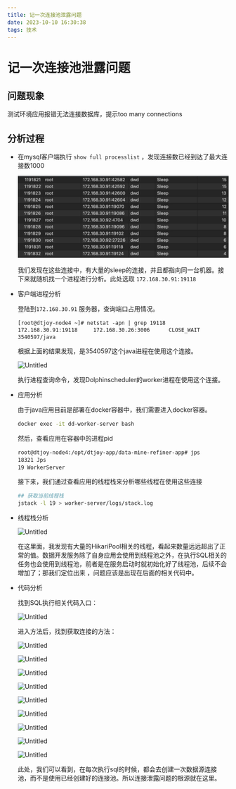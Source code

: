 ```yaml
---
title: 记一次连接池泄露问题
date: 2023-10-10 16:30:38
tags: 技术
---
```


# 记一次连接池泄露问题
## 问题现象

测试环境应用报错无法连接数据库，提示too many connections

## 分析过程

- 在mysql客户端执行 `show full processlist` ，发现连接数已经到达了最大连接数1000
    
    ![连接信息](/source/images/Untitled.webp)
    
    我们发现在这些连接中，有大量的sleep的连接，并且都指向同一台机器。接下来就随机找一个进程进行分析。此处选取 `172.168.30.91:19118`
    
- 客户端进程分析
    
    登陆到`172.168.30.91` 服务器，查询端口占用情况。
    
    ```
    [root@dtjoy-node4 ~]# netstat -apn | grep 19118
    172.168.30.91:19118     172.168.30.26:3006      CLOSE_WAIT  3540597/java        
    ```
    
    根据上面的结果发现，是3540597这个java进程在使用这个连接。
    
    ![Untitled](https://prod-files-secure.s3.us-west-2.amazonaws.com/3b9796b5-c447-43a1-a70c-e22d28fd4fb6/491c6805-f90f-4289-a6d1-1b3678e28528/Untitled.png)
    
    执行进程查询命令，发现Dolphinscheduler的worker进程在使用这个连接。
    
- 应用分析
    
    由于java应用目前是部署在docker容器中，我们需要进入docker容器。
    
    ```bash
    docker exec -it dd-worker-server bash
    ```
    
    然后，查看应用在容器中的进程pid
    
    ```bash
    root@dtjoy-node4:/opt/dtjoy-app/data-mine-refiner-app# jps
    18321 Jps
    19 WorkerServer
    ```
    
    接下来，我们通过查看应用的线程栈来分析哪些线程在使用这些连接
    
    ```bash
    ## 获取当前线程栈
    jstack -l 19 > worker-server/logs/stack.log
    ```
    
- 线程栈分析
    
    ![Untitled](https://prod-files-secure.s3.us-west-2.amazonaws.com/3b9796b5-c447-43a1-a70c-e22d28fd4fb6/4e5b818a-a25a-4bca-9bb5-7e8a68baf7d0/Untitled.png)
    
    在这里面，我发现有大量的HikariPool相关的线程，看起来数量远远超出了正常的值。数据开发服务除了自身应用会使用到线程池之外，在执行SQL相关的任务也会使用到线程池，前者是在服务启动时就初始化好了线程池，后续不会增加了；那我们定位出来 ，问题应该是出现在后面的相关代码中。
    
- 代码分析
    
    找到SQL执行相关代码入口：
    
    ![Untitled](https://prod-files-secure.s3.us-west-2.amazonaws.com/3b9796b5-c447-43a1-a70c-e22d28fd4fb6/bdeec19d-bfbb-41b3-b5cd-1570ba58aa30/Untitled.png)
    
    进入方法后，找到获取连接的方法：
    
    ![Untitled](https://prod-files-secure.s3.us-west-2.amazonaws.com/3b9796b5-c447-43a1-a70c-e22d28fd4fb6/75fccdb2-93da-445a-b24f-71f327acab71/Untitled.png)
    
    ![Untitled](https://prod-files-secure.s3.us-west-2.amazonaws.com/3b9796b5-c447-43a1-a70c-e22d28fd4fb6/e0e0b953-e112-485b-a0f8-9e30b17b82f4/Untitled.png)
    
    ![Untitled](https://prod-files-secure.s3.us-west-2.amazonaws.com/3b9796b5-c447-43a1-a70c-e22d28fd4fb6/76562bdb-353e-48f0-9531-cfd57b8858b5/Untitled.png)
    
    ![Untitled](https://prod-files-secure.s3.us-west-2.amazonaws.com/3b9796b5-c447-43a1-a70c-e22d28fd4fb6/94912474-fef0-4b71-90ff-109c2da86e57/Untitled.png)
    
    ![Untitled](https://prod-files-secure.s3.us-west-2.amazonaws.com/3b9796b5-c447-43a1-a70c-e22d28fd4fb6/5a5ccfa8-b48f-4713-a4ef-ff676fb7c5a9/Untitled.png)
    
    ![Untitled](https://prod-files-secure.s3.us-west-2.amazonaws.com/3b9796b5-c447-43a1-a70c-e22d28fd4fb6/23f0c114-4370-4ede-99c7-6f2044e197a9/Untitled.png)
    
    ![Untitled](https://prod-files-secure.s3.us-west-2.amazonaws.com/3b9796b5-c447-43a1-a70c-e22d28fd4fb6/32a158b3-a60e-497e-8035-9ea768a2bd83/Untitled.png)
    
    ![Untitled](https://prod-files-secure.s3.us-west-2.amazonaws.com/3b9796b5-c447-43a1-a70c-e22d28fd4fb6/9be148e6-3d5c-4d36-8f4e-40b7bf447a4c/Untitled.png)
    
    ![Untitled](https://prod-files-secure.s3.us-west-2.amazonaws.com/3b9796b5-c447-43a1-a70c-e22d28fd4fb6/d8326c18-b3a4-4a34-8bdc-68366f8d099d/Untitled.png)
    
    此处，我们可以看到，在每次执行sql的时候，都会去创建一次数据源连接池，而不是使用已经创建好的连接池。所以连接泄露问题的根源就在这里。
